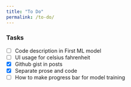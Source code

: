 ```yaml
---
title: "To Do"
permalink: /to-do/
---
```

### Tasks

- [ ] Code description in First ML model
- [ ] UI usage for celsius fahrenheit
- [x] Github gist in posts
- [X] Separate prose and code
- [ ] How to make progress bar for model training